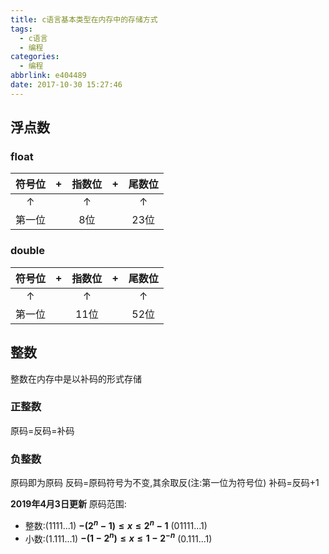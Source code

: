 ```yaml
---
title: c语言基本类型在内存中的存储方式
tags:
  - c语言
  - 编程
categories:
  - 编程
abbrlink: e404489
date: 2017-10-30 15:27:46
---
```


## 浮点数
### float

|符号位 | +  |指数位  | +|尾数位|
|:-----:|:--:|:-----:|:-:|:---:|
| ↑    |     |↑      | |↑  |
|第一位|     | 8位   |  | 23位|

<!--more-->

### double

|符号位 | +  |指数位  | +|尾数位|
|:-----:|:-:|:-----:|:-:|:----:|
| ↑    |     |↑         ||↑   |
|第一位 |    | 11位   |   | 52位|

## 整数
整数在内存中是以补码的形式存储
### 正整数
原码=反码=补码
### 负整数
原码即为原码
反码=原码符号为不变,其余取反(注:第一位为符号位)
补码=反码+1

**2019年4月3日更新**
原码范围:
- 整数:(1111...1) **$-(2^n-1) \leq x \leq 2^n-1$** (01111...1)
- 小数:(1.111...1) **$-(1-2^n) \leq x \leq 1-2^{-n}$** (0.111...1)
